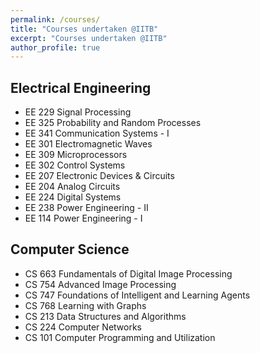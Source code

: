 ```yaml
---
permalink: /courses/
title: "Courses undertaken @IITB"
excerpt: "Courses undertaken @IITB"
author_profile: true
---
```


## Electrical Engineering
* EE 229 Signal Processing
* EE 325 Probability and Random Processes
* EE 341 Communication Systems - I
* EE 301 Electromagnetic Waves
* EE 309 Microprocessors
* EE 302 Control Systems
* EE 207 Electronic Devices & Circuits
* EE 204 Analog Circuits
* EE 224 Digital Systems
* EE 238 Power Engineering - II
* EE 114 Power Engineering - I

## Computer Science
* CS 663 Fundamentals of Digital Image Processing
* CS 754 Advanced Image Processing
* CS 747 Foundations of Intelligent and Learning Agents
* CS 768 Learning with Graphs
* CS 213 Data Structures and Algorithms
* CS 224 Computer Networks
* CS 101 Computer Programming and Utilization



